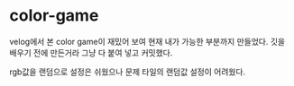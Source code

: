 # color-game

velog에서 본 color game이 재밌어 보여 현재 내가 가능한 부분까지 만들었다.
깃을 배우기 전에 만든거라 그냥 다 붙여 넣고 커밋했다.

rgb값을 랜덤으로 설정은 쉬웠으나 문제 타일의 랜덤값 설정이 어려웠다.
